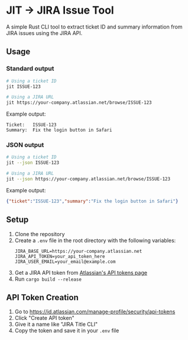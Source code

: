 # JIT -> JIRA Issue Tool

A simple Rust CLI tool to extract ticket ID and summary information from JIRA issues using the JIRA API.


## Usage

### Standard output
```bash
# Using a ticket ID
jit ISSUE-123

# Using a JIRA URL
jit https://your-company.atlassian.net/browse/ISSUE-123
```

Example output:
```
Ticket:   ISSUE-123
Summary:  Fix the login button in Safari
```

### JSON output
```bash
# Using a ticket ID
jit --json ISSUE-123

# Using a JIRA URL
jit --json https://your-company.atlassian.net/browse/ISSUE-123
```

Example output:
```json
{"ticket":"ISSUE-123","summary":"Fix the login button in Safari"}
```


## Setup

1. Clone the repository
2. Create a `.env` file in the root directory with the following variables:
   ```
   JIRA_BASE_URL=https://your-company.atlassian.net
   JIRA_API_TOKEN=your_api_token_here
   JIRA_USER_EMAIL=your_email@example.com
   ```
3. Get a JIRA API token from [Atlassian's API tokens page](https://id.atlassian.com/manage-profile/security/api-tokens)
4. Run `cargo build --release`

## API Token Creation

1. Go to https://id.atlassian.com/manage-profile/security/api-tokens
2. Click "Create API token"
3. Give it a name like "JIRA Title CLI"
4. Copy the token and save it in your `.env` file 